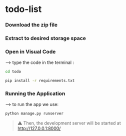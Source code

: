 # todo-list

### Download the zip file

### Extract to desired storage space 

### Open in Visual Code 
--> type the code in the terminal :
```bash
cd todo 
```

```bash
pip install -r requirements.txt 
```

### Running the Application
--> to run the app we use:

```bash
python manage.py runserver
```
 
> ⚠ Then, the development server will be started at http://127.0.0.1:8000/
